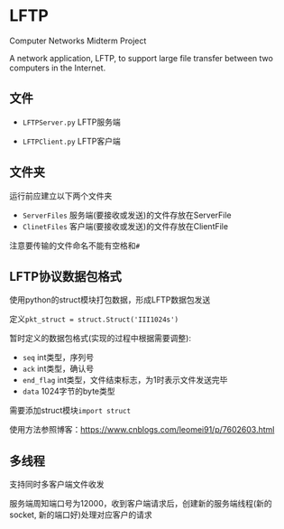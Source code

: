 # LFTP
Computer Networks Midterm Project

A network application, LFTP, to support large file transfer
between two computers in the Internet.

## 文件

* `LFTPServer.py` LFTP服务端

* `LFTPClient.py` LFTP客户端

## 文件夹

运行前应建立以下两个文件夹

 * `ServerFiles` 服务端(要接收或发送)的文件存放在ServerFile
 * `ClinetFiles` 客户端(要接收或发送)的文件存放在ClientFile
 
 注意要传输的文件命名不能有空格和`#`
 
 ## LFTP协议数据包格式
 
 使用python的struct模块打包数据，形成LFTP数据包发送
 
 定义`pkt_struct = struct.Struct('III1024s')`
 
 暂时定义的数据包格式(实现的过程中根据需要调整):
 
 * `seq` int类型，序列号
 * `ack` int类型，确认号
 * `end_flag` int类型，文件结束标志，为1时表示文件发送完毕
 * `data` 1024字节的byte类型
 
 需要添加struct模块`import struct`
 
 使用方法参照博客：https://www.cnblogs.com/leomei91/p/7602603.html
 
 ## 多线程
 
 支持同时多客户端文件收发
 
 服务端周知端口号为12000，收到客户端请求后，创建新的服务端线程(新的socket, 新的端口好)处理对应客户的请求
 